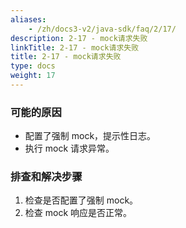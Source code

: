 ```yaml
---
aliases:
    - /zh/docs3-v2/java-sdk/faq/2/17/
description: 2-17 - mock请求失败
linkTitle: 2-17 - mock请求失败
title: 2-17 - mock请求失败
type: docs
weight: 17
---
```



### 可能的原因
* 配置了强制 mock，提示性日志。
* 执行 mock 请求异常。

### 排查和解决步骤
1. 检查是否配置了强制 mock。
2. 检查 mock 响应是否正常。